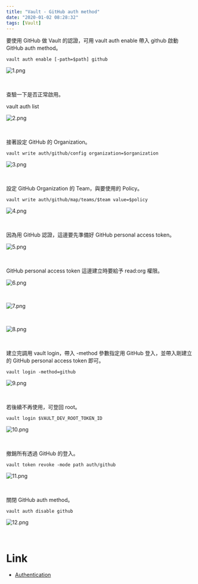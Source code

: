 ```yaml
---
title: "Vault - GitHub auth method"
date: "2020-01-02 08:28:32"
tags: [Vault]
---
```



要使用 GitHub 做 Vault 的認證，可用 vault auth enable 帶入 github 啟動 GitHub auth method。  

<!-- More -->

    vault auth enable [-path=$path] github

![1.png](1.png)

</br>


查驗一下是否正常啟用。

  vault auth list

![2.png](2.png)                       

</br>


接著設定 GitHub 的 Organization。  

    vault write auth/github/config organization=$organization

![3.png](3.png)

</br>


設定 GitHub Organization 的 Team，與要使用的 Policy。  

    vault write auth/github/map/teams/$team value=$policy

![4.png](4.png)

</br>


因為用 GitHub 認證，這邊要先準備好 GitHub personal access token。  

![5.png](5.png)

</br>


GitHub personal access token 這邊建立時要給予 read:org 權限。

![6.png](6.png)

</br>


![7.png](7.png)

</br>


![8.png](8.png)

</br>


建立完調用 vault login，帶入 -method 參數指定用 GitHub 登入，並帶入剛建立的 GitHub personal access token 即可。  

    vault login -method=github

![9.png](9.png)

</br>


若後續不再使用，可登回 root。  

    vault login $VAULT_DEV_ROOT_TOKEN_ID

![10.png](10.png)

</br>


撤銷所有透過 GitHub 的登入。  

    vault token revoke -mode path auth/github

![11.png](11.png)

</br>


關閉 GitHub auth method。

    vault auth disable github

![12.png](12.png)

</br>


Link
=====
* [Authentication](https://learn.hashicorp.com/vault/getting-started/authentication)
